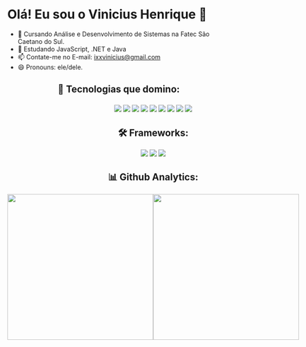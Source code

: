 # Olá! Eu sou o Vinicius Henrique 👋

- 🔭 Cursando Análise e Desenvolvimento de Sistemas na Fatec São Caetano do Sul.
- 🌱 Estudando JavaScript, .NET e Java
- 📫 Contate-me no E-mail: ixxvinicius@gmail.com
- 😄 Pronouns: ele/dele.


 <h2 align="center"> 🔧 Tecnologias que domino:</h2>
 <h3></h3><div style="display:flex; justify-content:space-beetwen;">
 <div align="center">
  

 <img src="https://img.shields.io/badge/C%23-008000?style=for-the-badge&logo=Csharp&logoColor=white">
<img src="https://img.shields.io/badge/C-FFFFFF?style=for-the-badge&logo=C&logoColor=A9A9A9">
  <img src="https://img.shields.io/badge/React-20232A?style=for-the-badge&logo=react&logoColor=61DAFB">
 <img src="https://img.shields.io/badge/JavaScript-F7DF1E?style=for-the-badge&logo=javascript&logoColor=black">
 <img src="https://img.shields.io/badge/HTML5-E34F26?style=for-the-badge&logo=html5&logoColor=white">
 <img src="https://img.shields.io/badge/CSS3-1572B6?style=for-the-badge&logo=css3&logoColor=white">
    <img src="https://img.shields.io/badge/Sass-CC6699?style=for-the-badge&logo=sass&logoColor=white">
 <img src="https://img.shields.io/badge/GitHub-100000?style=for-the-badge&logo=github&logoColor=white">
  <img src="https://img.shields.io/badge/Sql%20Server-CC2927?style=for-the-badge&logo=microsoft-sql-server&logoColor=white">
  
  <h2 align="center"> 🛠️ Frameworks:</h2>
   <img src="https://img.shields.io/badge/.NET-4223d6?style=for-the-badge&logo=.NET&logoColor=white">
   <img src="https://img.shields.io/badge/Bulma-FFFFFF?style=for-the-badge&logo=Bulma&logoColor=00CED1">
   <img src="https://img.shields.io/badge/bootstrap-6A44F9?style=for-the-badge&logo=bootstrap&logoColor=white">

  
   <h2 align="center"> 📊 Github Analytics:</h2>
  <div style="display:flex; justify-content:space-beetwen;">
  <img width="330em" align="center" src="https://github-readme-stats.vercel.app/api?username=VinihgV&show_icons=true&theme=tokyonight">
  <img width="330em" align="center" src="https://github-readme-stats.vercel.app/api/top-langs/?username=VinihgV&layout=compact&theme=tokyonight">

 <div/>
